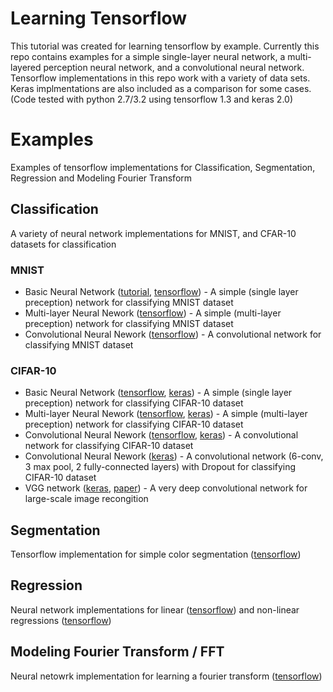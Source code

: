 # Learning Tensorflow
This tutorial was created for learning tensorflow by example. Currently this repo contains examples for a simple single-layer neural network, a multi-layered perception neural network, and a convolutional neural network. Tensorflow implementations in this repo work with a variety of data sets. Keras implmentations are also included as a comparison for some cases. (Code tested with python 2.7/3.2 using tensorflow 1.3 and keras 2.0)

# Examples
Examples of tensorflow implementations for Classification, Segmentation, Regression and Modeling Fourier Transform

## Classification
A variety of neural network implementations for MNIST, and CFAR-10 datasets for classification

### MNIST
- Basic Neural Network ([tutorial](notebooks/mnist/0_Single_Layer_Network_Tutorial.ipynb), [tensorflow](examples/mnist/basic_net.py)) - A simple (single layer preception) network for classifying MNIST dataset 
- Multi-layer Neural Nework ([tensorflow](examples/mnist/mlp_net.py)) - A simple (multi-layer preception) network for classifying MNIST dataset 
- Convolutional Neural Nework ([tensorflow](examples/mnist/conv_net.py)) - A convolutional network for classifying MNIST dataset 

### CIFAR-10
- Basic Neural Network ([tensorflow](examples/cifar/basic_net.py), [keras](examples/cifar/keras_basic.py)) - A simple (single layer preception) network for classifying CIFAR-10 dataset 
- Multi-layer Neural Nework ([tensorflow](examples/cifar/mlp_net.py), [keras](examples/cifar/keras_mlp.py)) - A simple (multi-layer preception) network for classifying CIFAR-10 dataset 
- Convolutional Neural Nework ([tensorflow](examples/cifar/conv_net.py), [keras](examples/cifar/keras_conv.py)) - A convolutional network for classifying CIFAR-10 dataset
- Convolutional Neural Nework ([keras](examples/cifar/keras_nine_layer_conv.py)) - A convolutional network (6-conv, 3 max pool, 2 fully-connected layers) with Dropout for classifying CIFAR-10 dataset 
- VGG network ([keras](examples/cifar/keras_vgg.py), [paper](https://arxiv.org/pdf/1409.1556v6.pdf)) - A very deep convolutional network for large-scale image recongition

## Segmentation
Tensorflow implementation for simple color segmentation ([tensorflow](examples/color/segmentation.py))

## Regression
Neural network implementations for linear ([tensorflow](examples/regression/linear_regression.py)) and non-linear regressions ([tensorflow](examples/regression/non_linear_regression.py))

## Modeling Fourier Transform / FFT
Neural netowrk implementation for learning a fourier transform ([tensorflow](examples/fft/fft.py))

